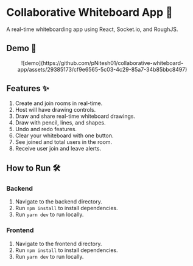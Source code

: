 # Collaborative Whiteboard App 🎨

A real-time whiteboarding app using React, Socket.io, and RoughJS.

## Demo 🚀
<div align="center">
![demo](https://github.com/pNitesh01/collaborative-whiteboard-app/assets/29385173/cf9e6565-5c03-4c29-85a7-34b85bbc8497)
</div>

## Features ✨
1. Create and join rooms in real-time.
2. Host will have drawing controls.
3. Draw and share real-time whiteboard drawings.
4. Draw with pencil, lines, and shapes.
5. Undo and redo features.
6. Clear your whiteboard with one button.
7. See joined and total users in the room.
8. Receive user join and leave alerts.

## How to Run 🛠️
### Backend
1. Navigate to the backend directory.
2. Run `npm install` to install dependencies.
3. Run `yarn dev` to run locally.

### Frontend
1. Navigate to the frontend directory.
2. Run `npm install` to install dependencies.
3. Run `yarn dev` to run locally.
